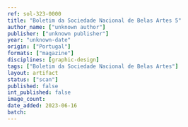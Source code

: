 ```yaml
---
ref: sol-323-0000
title: "Boletim da Sociedade Nacional de Belas Artes 5"
author_name: ["unknown author"]
publisher: ["unknown publisher"]
year: "unknown-date"
origin: ["Portugal"]
formats: ["magazine"]
disciplines: [graphic-design]
tags: ["Boletim da Sociedade Nacional de Belas Artes"]
layout: artifact
status: ["scan"]
published: false
int_published: false
image_count:
date_added: 2023-06-16
batch:
---
```


